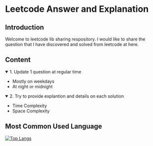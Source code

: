 # Leetcode Answer and Explanation

## Introduction
Welcome to leetcode lib sharing respository. I would like to share the question that I have discovered and solved from leetcode at here.

## Content
<details open>
    <summary>1. Update 1 question at regular time</summary>
    <ul>
        <li>Mostly on weekdays</li>
        <li>At night or midnight</li>
    </ul>
</details>
<details open>
    <summary>2. Try to provide explantion and details on each solution</summary>
    <ul>
        <li>Time Complexity</li>
        <li>Space Complexity</li>
    </ul>
</details>

## Most Common Used Language
[![Top Langs](https://github-readme-stats.vercel.app/api/top-langs/?username=read-my-name&exclude_repo=trading_system,read_my_name,Docker_Container,react-tutorial)](https://github.com/anuraghazra/github-readme-stats)




